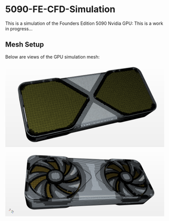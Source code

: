# 5090-FE-CFD-Simulation
This is a simulation of the Founders Edition 5090 Nvidia GPU:
This is a work in progress...

## Mesh Setup

Below are views of the GPU simulation mesh:

![GPU Mesh - Front View](GPU_Mesh_1.PNG)
![GPU Mesh - Isometric View](GPU_Mesh_2.PNG)
